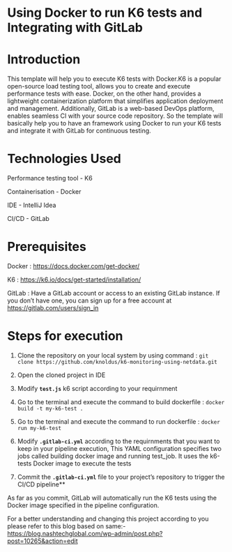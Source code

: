 # Using Docker to run K6 tests and Integrating with GitLab
# Introduction
This template will help you to execute K6 tests with Docker.K6 is a popular open-source load testing tool, allows you to create and execute performance tests with ease. Docker, on the other hand, provides a lightweight containerization platform that simplifies application deployment and management. Additionally, GitLab is a web-based DevOps platform, enables seamless CI with your source code repository. So the template will basically help you to have an framework using Docker to run your K6 tests and integrate it with GitLab for continuous testing.


# Technologies Used
Performance testing tool - K6

Containerisation - Docker

IDE - IntelliJ Idea

CI/CD - GitLab


# Prerequisites
Docker : https://docs.docker.com/get-docker/

K6 : https://k6.io/docs/get-started/installation/

GitLab : Have a GitLab account or access to an existing GitLab instance. If you don’t have one, you can sign up for a free account at https://gitlab.com/users/sign_in


# Steps for execution
1. Clone the repository on your local system by using command : `git clone https://github.com/knoldus/k6-monitoring-using-netdata.git`

2. Open the cloned project in IDE

3. Modify **`test.js`** k6 script according to your requirnment

4. Go to the terminal and execute the command to build dockerfile : `docker build -t my-k6-test .`

5. Go to the terminal and execute the command to run dockerfile : `docker run my-k6-test`

6. Modify **`.gitlab-ci.yml`** according to the requirnments that you want to keep in your pipeline execution, This YAML configuration specifies two jobs called building docker image and running test_job. It uses the k6-tests Docker image to execute the tests

7. Commit the **`.gitlab-ci.yml`** file to your project’s repository to trigger the CI/CD pipeline**

As far as you commit, GitLab will automatically run the K6 tests using the Docker image specified in the pipeline configuration.



For a better understanding and changing this project according to you please refer to this blog based on same:-
https://blog.nashtechglobal.com/wp-admin/post.php?post=10265&action=edit
